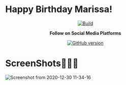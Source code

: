 <h1>Happy Birthday Marissa!</h1>
<center><a href="https://github.com/predator0x300/exploitbuffer"><img src="https://img.shields.io/badge/Supported%20OS-Linux%2FWindows%2FmacOS-brightgreengreen.svg" alt="Build" data-canonical-src="https://img.shields.io/badge/Supported%20OS-Linux%2FWindows%2FmacOS-brightgreengreen.svg" style="max-width:100%;"></a></center>
<p align="center">
  <b> Follow on Social Media Platforms </b>
</p>
<p align="center">
<a href="https://www.facebook.com/profile.php?id=100039477441223"><img title="GitHub version" src="https://img.shields.io/badge/-Facebook-blue" ></a> 
</p>

# ScreenShots👨🏼‍💻
![Screenshot from 2020-12-30 11-34-16](https://user-images.githubusercontent.com/57313495/103304328-f9066000-49cd-11eb-861c-0ffe572a1f0f.png)


